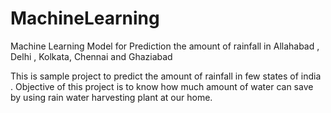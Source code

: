 # MachineLearning
Machine Learning Model for Prediction the amount of rainfall in Allahabad , Delhi , Kolkata, Chennai and Ghaziabad

This is sample project to predict the amount of rainfall in few states of india . Objective of this project is to know how much amount of water can save by using rain water harvesting plant at our home.
